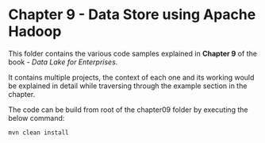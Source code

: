 # Chapter 9 - Data Store using Apache Hadoop

This folder contains the various code samples explained in **Chapter 9** of the book - *Data Lake for Enterprises*. 

It contains multiple projects, the context of each one and its working would be explained in detail while traversing through the example section in the chapter.  

The code can be build from root of the chapter09 folder by executing the below command:  

`mvn clean install`
